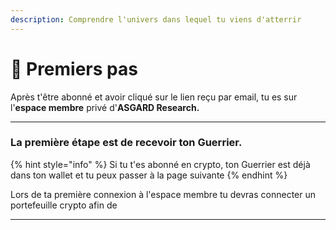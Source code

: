 ```yaml
---
description: Comprendre l'univers dans lequel tu viens d'atterrir
---
```


# 🐣 Premiers pas

Après t'être abonné et avoir cliqué sur le lien reçu par email, tu es sur l'**espace membre** privé d'**ASGARD Research.**

****

### La première étape est de recevoir ton Guerrier.

{% hint style="info" %}
Si tu t'es abonné en crypto, ton Guerrier est déjà dans ton wallet et tu peux passer à la page suivante
{% endhint %}

Lors de ta première connexion à l'espace membre tu devras connecter un portefeuille crypto afin de&#x20;



****

